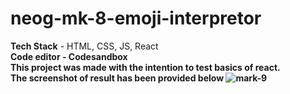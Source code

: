 # neog-mk-8-emoji-interpretor
<b>Tech Stack</b> - HTML, CSS, JS, React<br/>
<b>Code editor<b> - Codesandbox<br/>
This project was made with the intention to test basics of react.<br/>
The screenshot of result has been provided below
![mark-9](https://user-images.githubusercontent.com/83093829/210937446-8abfdaa0-f9b0-48c4-999c-ec2994ad6c78.png)
